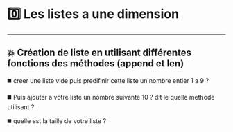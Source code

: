 
# 0️⃣ Les listes a une dimension 
-------------------------------

💥  Création de liste en utilisant différentes fonctions des méthodes (append et len)
-----------------------------------------------------------------------------------

◼️ creer une liste vide puis predifinir cette liste un nombre entier 1 a 9 ?

◼️ Puis ajouter a votre liste un nombre suivante 10 ? dit le quelle methode utilisant ? 

◼️ quelle est la taille de votre liste ? 
